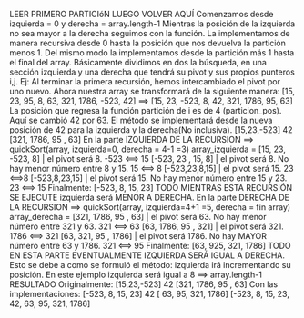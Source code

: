 
LEER PRIMERO PARTICIóN LUEGO VOLVER AQUÍ
            Comenzamos desde izquierda = 0 y derecha = array.length-1
            Mientras la posición de la izquierda no sea mayor a la derecha seguimos con la función.
            La implementamos de manera recursiva desde 0 hasta la posición que nos devuelva la partición menos 1.
            Del mismo modo la implementamos desde la partición más 1 hasta el final del array.
            Básicamente dividimos en dos la búsqueda, en una sección izquierda y una derecha que tendrá su pivot y sus
            propios punteros i,j.
            Ej:
            Al terminar la primera recursión, hemos intercambiado el pivot por uno nuevo. Ahora
            nuestra array se transformará de la siguiente manera:
            [15, 23, 95, 8, 63, 321, 1786, -523, 42] ==> [15, 23, -523, 8, 42, 321, 1786, 95, 63]
            La posición que regresa la función partición de i es de 4 (particion_pos). Aquí se cambió 42 por 63.
            El método se implementará desde la nueva posición de 42 para la izquierda y la derecha(No inclusiva).
               [15,23,-523] 42 [321, 1786, 95 , 63]
            En la parte IZQUIERDA DE LA RECURSION ==> quickSort(array, izquierda=0, derecha = 4-1 =3)
            array_izquierda = [15, 23, -523, 8] | el pivot será 8.
                              -523 <==> 15
                              [-523, 23 , 15, 8]  |  el pivot será 8.
                              No hay menor número entre 8 y 15.
                              15 <==> 8
                              [-523,23,8,15] | el pivot será 15.
                              23 <==>8
                              [-523,8,23,15] | el pivot será 15.
                              No hay menor número entre 15 y 23.
                              23 <==> 15
                              Finalmente:
                              [-523, 8, 15, 23]
                              TODO MIENTRAS ESTA RECURSIÓN SE EJECUTE izquierda será MENOR A DERECHA.
            En la parte DERECHA DE LA RECURSION ==> quickSort(array, izquierda=4+1 =5, derecha = fin array)
            array_derecha = [321, 1786, 95 , 63] | el pivot será 63.
                            No hay menor número entre 321 y 63.
                            321 <==> 63
                            [63, 1786, 95 , 321] | el pivot será 321.
                            1786 <==> 321
                            [63, 321, 95 , 1786] | el pivot será 1786.
                            No hay MAYOR número entre 63 y 1786.
                            321 <==> 95
                            Finalmente:
                            [63, 925, 321, 1786]
                            TODO EN ESTA PARTE EVENTUALMENTE IZQUIERDA SERÁ IGUAL A DERECHA.
                            Esto se debe a como se formuló el método: izquierda irá incrementando su posición.
                            En este ejemplo izquierda será igual a 8 ==> array.length-1
          RESULTADO
            Originalmente:
                            [15,23,-523] 42 [321, 1786, 95 , 63]
            Con las implementaciones:
                            [-523, 8, 15, 23]  42 [ 63, 95, 321, 1786]
                            [-523, 8, 15, 23, 42, 63, 95, 321, 1786]

